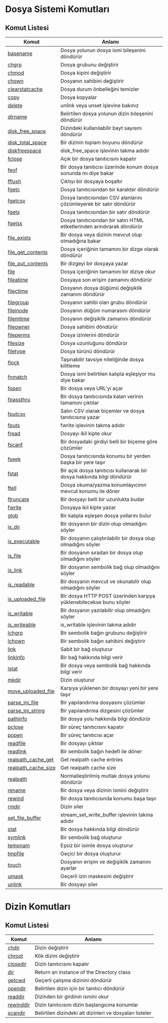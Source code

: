 # Dosya Sistemi Komutları

## Komut Listesi
Komut |Anlamı|
------------|-------------|
[basename](http://www.php.net/basename)|Dosya yolunun dosya ismi bileşenini döndürür
[chgrp](http://www.php.net/chgrp)|Dosya grubunu değiştirir
[chmod](http://www.php.net/chmod)|Dosya kipini değiştirir
[chown](http://www.php.net/chown)|Dosyanın sahibini değiştirir
[clearstatcache](http://www.php.net/clearstatcache)|Dosya durum önbelleğini temizler
[copy](http://www.php.net/copy)|Dosya kopyalar
[delete](http://www.php.net/delete)|unlink veya unset işlevine bakınız
[dirname](http://www.php.net/dirname)|Belirtilen dosya yolunun dizin bileşenini döndürür
[disk_free_space](http://www.php.net/disk-free-space)|Dizindeki kullanılabilir bayt sayısını döndürür
[disk_total_space](http://www.php.net/disk-total-space)|Bir dizinin toplam boyunu döndürür
[diskfreespace](http://www.php.net/diskfreespace)|disk_free_space işlevinin takma adıdır
[fclose](http://www.php.net/fclose)|Açık bir dosya tanıtıcısını kapatır
[feof](http://www.php.net/feof)|Bir dosya tanıtıcısı üzerinde konum dosya sonunda mı diye bakar
[fflush](http://www.php.net/fflush)|Çıktıyı bir dosyaya boşaltır
[fgetc](http://www.php.net/fgetc)|Dosya tanıtıcısından bir karakter döndürür
[fgetcsv](http://www.php.net/fgetcsv)|Dosya tanıtıcısından CSV alanlarını çözümleyerek bir satır döndürür
[fgets](http://www.php.net/fgets)|Dosya tanıtıcısından bir satır döndürür
[fgetss](http://www.php.net/fgetss)|Dosya tanıtıcısından bir satırı HTML etiketlerinden arındırarak döndürür
[file_exists](http://www.php.net/file_exists)|Bir dosya veya dizinin mevcut olup olmadığına bakar
[file_get_contents](http://www.php.net/file-get-contents)|Dosya içeriğinin tamamını bir dizge olarak döndürür
[file_put_contents](http://www.php.net/file-put-contents)|Bir dizgeyi bir dosyaya yazar
[file](http://www.php.net/file)|Dosya içeriğinin tamamını bir diziye okur
[fileatime](http://www.php.net/fileatime)|Dosyaya son erişim zamanını döndürür
[filectime](http://www.php.net/filectime)|Dosyanın dosya düğümü değişiklik zamanını döndürür
[filegroup](http://www.php.net/filegroup)|Dosyanın sahibi olan grubu döndürür
[fileinode](http://www.php.net/fileinode)|Dosyanın düğüm numarasını döndürür
[filemtime](http://www.php.net/filemtime)|Dosyanın değişiklik zamanını döndürür
[fileowner](http://www.php.net/fileowner)|Dosya sahibini döndürür
[fileperms](http://www.php.net/fileperms)|Dosya izinlerini döndürür
[filesize](http://www.php.net/filesize)|Dosya uzunluğunu döndürür
[filetype](http://www.php.net/filetype)|Dosya türünü döndürür
[flock](http://www.php.net/flock)|Taşınabilir tavsiye niteliğinde dosya kilitleme
[fnmatch](http://www.php.net/fnmatch)|Dosya ismi belirtilen kalıpla eşleşiyor mu diye bakar
[fopen](http://www.php.net/fopen)|Bir dosya veya URL'yi açar
[fpassthru](http://www.php.net/fpassthru)|Bir dosya tanıtıcısında kalan verinin tamamını çıktılar
[fputcsv](http://www.php.net/fputcsv)|Satırı CSV olarak biçemler ve dosya tanıtıcısına yazar
[fputs](http://www.php.net/fputs)|fwrite işlevinin takma adıdır
[fread](http://www.php.net/fread)|Dosyayı ikil kipte okur
[fscanf](http://www.php.net/fscanf)|Bir dosyadaki girdiyi belli bir biçeme göre çözümler
[fseek](http://www.php.net/fseek)|Dosya tanıtıcısında konumu bir yerden başka bir yere taşır
[fstat](http://www.php.net/fstat)|Bir açık dosya tanıtıcısı kullanarak bir dosya hakkında bilgi döndürür
[ftell](http://www.php.net/ftell)|Dosya okuma/yazma konumlayıcının mevcut konumu ile döner
[ftruncate](http://www.php.net/ftruncate)|Bir dosyayı belli bir uzunlukta budar
[fwrite](http://www.php.net/fwrite)|Dosyaya ikil kipte yazar
[glob](http://www.php.net/glob)|Bir kalıpla eşleşen dosya yollarını bulur
[is_dir](http://www.php.net/is-dir)|Bir dosyanın bir dizin olup olmadığını söyler
[is_executable](http://www.php.net/is-executable)|Bir dosyanın çalıştırılabilir bir dosya olup olmadığını söyler
[is_file](http://www.php.net/is-file)|Bir dosyanın sıradan bir dosya olup olmadığını söyler
[is_link](http://www.php.net/is-link)|Bir dosyanın sembolik bağ olup olmadığını söyler
[is_readable](http://www.php.net/is-readable)|Bir dosyanın mevcut ve okunabilir olup olmadığını söyler
[is_uploaded_file](http://www.php.net/is-uploaded-file)|Bir dosya HTTP POST üzerinden karşıya yüklenebilecekse bunu söyler
[is_writable](http://www.php.net/is-writable)|Bir dosyanın yazılabilir olup olmadığını söyler
[is_writeable](http://www.php.net/is-writeable)|is_writable işlevinin takma adıdır
[lchgrp](http://www.php.net/lchgrp)|Bir sembolik bağın grubunu değiştirir
[lchown](http://www.php.net/lchown)|Bir sembolik bağın sahibini değiştirir
[link](http://www.php.net/link)|Sabit bir bağ oluşturur
[linkinfo](http://www.php.net/linkinfo)|Bir bağ hakkında bilgi verir
[lstat](http://www.php.net/lstat)|Bir dosya veya sembolik bağ hakkında bilgi verir
[mkdir](http://www.php.net/mkdir)|Dizin oluşturur
[move_uploaded_file](http://www.php.net/move-uploaded-file)|Karşıya yüklenen bir dosyayı yeni bir yere taşır
[parse_ini_file](http://www.php.net/parse-ini-file)|Bir yapılandırma dosyasını çözümler
[parse_ini_string](http://www.php.net/parse-ini-string)|Bir yapılandırma dizgesini çözümler
[pathinfo](http://www.php.net/pathinfo)|Bir dosya yolu hakkında bilgi döndürür
[pclose](http://www.php.net/pclose)|Bir süreç tanıtıcısını kapatır
[popen](http://www.php.net/popen)|Bir süreç tanıtıcısı açar
[readfile](http://www.php.net/readfile)|Bir dosyayı çıktılar
[readlink](http://www.php.net/readlink)|Bir sembolik bağın hedefi ile döner
[realpath_cache_get](http://www.php.net/realpath-cache-get)|Get realpath cache entries
[realpath_cache_size](http://www.php.net/realpath-cache-size)|Get realpath cache size
[realpath](http://www.php.net/realpath)|Normalleştirilmiş mutlak dosya yolunu döndürür
[rename](http://www.php.net/rename)|Bir dosya veya dizinin ismini değiştirir
[rewind](http://www.php.net/rewind)|Bir dosya tanıtıcısında konumu başa taşır
[rmdir](http://www.php.net/rmdir)|Dizin siler
[set_file_buffer](http://www.php.net/set-file-buffer)|stream_set_write_buffer işlevinin takma adıdır
[stat](http://www.php.net/stat)|Bir dosya hakkında bilgi döndürür
[symlink](http://www.php.net/symlink)|Bir sembolik bağ oluşturur
[tempnam](http://www.php.net/tempnam)|Eşsiz bir isimle dosya oluşturur
[tmpfile](http://www.php.net/tmpfile)|Geçici bir dosya oluşturur
[touch](http://www.php.net/touch)|Dosyanın erişim ve değişiklik zamanını ayarlar
[umask](http://www.php.net/umask)|Geçerli izin maskesini değiştirir
[unlink](http://www.php.net/unlink)|Bir dosyayı siler



# Dizin Komutları

## Komut Listesi
Komut |Anlamı|
------------|-------------|
[chdir](http://www.php.net/chdir)|Dizin değiştirir
[chroot](http://www.php.net/chroot)|Kök dizini değiştirir
[closedir](http://www.php.net/closedir)|Dizin tanıtıcısını kapatır
[dir](http://www.php.net/dir)|Return an instance of the Directory class
[getcwd](http://www.php.net/getcwd)|Geçerli çalışma dizinini döndürür
[opendir](http://www.php.net/opendir)|Belirtilen dizin için bir tanıtıcı döndürür
[readdir](http://www.php.net/readdir)|Dizinden bir girdinin ismini okur
[rewinddir](http://www.php.net/rewinddir)|Dizin tanıtıcısını dizin başlangıcına konumlar
[scandir](http://www.php.net/scandir)|Belirtilen dizindeki alt dizinleri ve dosyaları listeler
